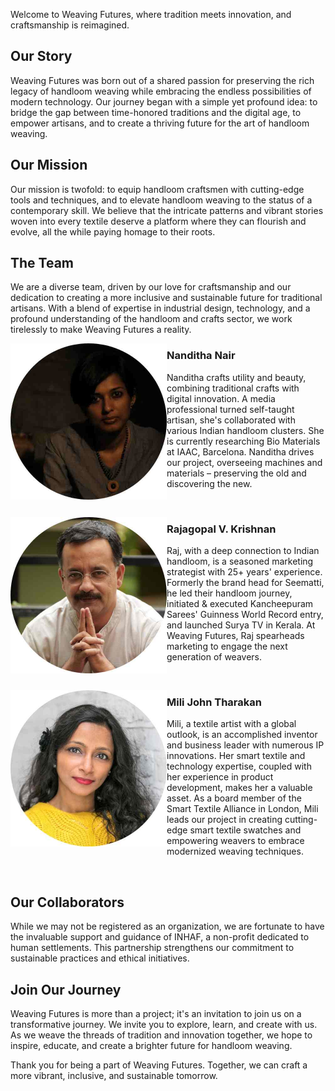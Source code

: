 
Welcome to Weaving Futures, where tradition meets innovation, and craftsmanship is reimagined.

## Our Story

Weaving Futures was born out of a shared passion for preserving the rich legacy of handloom weaving while embracing the endless possibilities of modern technology. Our journey began with a simple yet profound idea: to bridge the gap between time-honored traditions and the digital age, to empower artisans, and to create a thriving future for the art of handloom weaving.

## Our Mission

Our mission is twofold: to equip handloom craftsmen with cutting-edge tools and techniques, and to elevate handloom weaving to the status of a contemporary skill. We believe that the intricate patterns and vibrant stories woven into every textile deserve a platform where they can flourish and evolve, all the while paying homage to their roots.

## The Team

We are a diverse team, driven by our love for craftsmanship and our dedication to creating a more inclusive and sustainable future for traditional artisans. With a blend of expertise in industrial design, technology, and a profound understanding of the handloom and crafts sector, we work tirelessly to make Weaving Futures a reality.
<p><img align="left" alt="Nanditha" src="../../images/about/nandu.jpg" width="250" /></p>
<h3>Nanditha Nair</h3>
<p>Nanditha crafts utility and beauty, combining traditional crafts with digital innovation. A media professional turned self-taught artisan, she's collaborated with various Indian handloom clusters. She is currently researching Bio Materials at IAAC, Barcelona. Nanditha drives our project, overseeing machines and materials – preserving the old and discovering the new.</p>
<p></br></p>
<p><img align="left" alt="Rajagopal" src="../../images/about/raj.jpg" width="250" /></p>
<h3>Rajagopal V. Krishnan</h3>
<p>Raj, with a deep connection to Indian handloom, is a seasoned marketing strategist with 25+ years' experience. Formerly the brand head for Seematti, he led their handloom journey, initiated & executed Kancheepuram Sarees' Guinness World Record entry, and launched Surya TV in Kerala. At Weaving Futures, Raj spearheads marketing to engage the next generation of weavers.</p>
<p></br></p>
<p><img align="left" alt="Mili" src="../../images/about/mili.jpg" width="250" /></p>
<h3>Mili John Tharakan</h3>
<p>Mili, a textile artist with a global outlook, is an accomplished inventor and business leader with numerous IP innovations. Her smart textile and technology expertise, coupled with her experience in product development, makes her a valuable asset. As a board member of the Smart Textile Alliance in London, Mili leads our project in creating cutting-edge smart textile swatches and empowering weavers to embrace modernized weaving techniques.</p>
<p></br></p>

## Our Collaborators

While we may not be registered as an organization, we are fortunate to have the invaluable support and guidance of INHAF, a non-profit dedicated to human settlements. This partnership strengthens our commitment to sustainable practices and ethical initiatives.

## Join Our Journey

Weaving Futures is more than a project; it's an invitation to join us on a transformative journey. We invite you to explore, learn, and create with us. As we weave the threads of tradition and innovation together, we hope to inspire, educate, and create a brighter future for handloom weaving.

Thank you for being a part of Weaving Futures. Together, we can craft a more vibrant, inclusive, and sustainable tomorrow.
